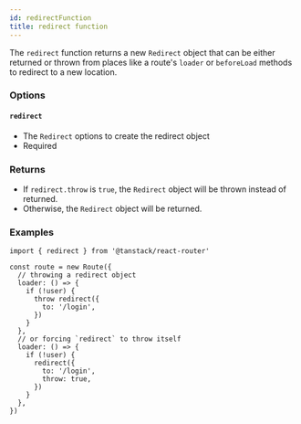 ```yaml
---
id: redirectFunction
title: redirect function
---
```


The `redirect` function returns a new `Redirect` object that can be either returned or thrown from places like a route's `loader` or `beforeLoad` methods to redirect to a new location.

### Options

#### `redirect`

- The `Redirect` options to create the redirect object
- Required

### Returns

- If `redirect.throw` is `true`, the `Redirect` object will be thrown instead of returned.
- Otherwise, the `Redirect` object will be returned.

### Examples

```tsx
import { redirect } from '@tanstack/react-router'

const route = new Route({
  // throwing a redirect object
  loader: () => {
    if (!user) {
      throw redirect({
        to: '/login',
      })
    }
  },
  // or forcing `redirect` to throw itself
  loader: () => {
    if (!user) {
      redirect({
        to: '/login',
        throw: true,
      })
    }
  },
})
```
